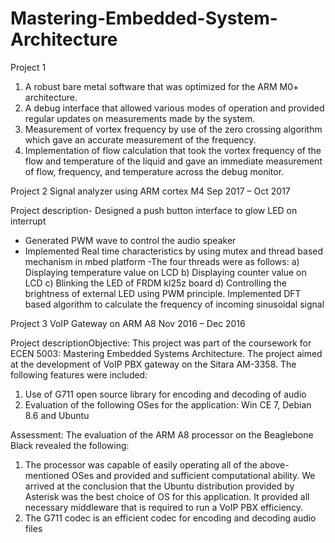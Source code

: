 # Mastering-Embedded-System-Architecture
Project 1

1. A robust bare metal software that was optimized for the ARM M0+ architecture.
2. A debug interface that allowed various modes of operation and provided regular updates on measurements made by the system.
3. Measurement of vortex frequency by use of the zero crossing algorithm which gave an accurate measurement of the frequency.
4. Implementation of flow calculation that took the vortex frequency of the flow and temperature of the liquid and gave an immediate measurement of flow, frequency, and temperature across the debug monitor.

Project 2
Signal analyzer using ARM cortex M4
Sep 2017 – Oct 2017

Project description- Designed a push button interface to glow LED on interrupt
- Generated PWM wave to control the audio speaker
- Implemented Real time characteristics by using mutex and thread based mechanism in mbed platform
-The four threads were as follows:
a) Displaying temperature value on LCD
b) Displaying counter value on LCD
c) Blinking the LED of FRDM kl25z board
d) Controlling the brightness of external LED using PWM principle. Implemented DFT based algorithm to calculate the frequency of incoming sinusoidal signal

Project 3
VoIP Gateway on ARM A8
Nov 2016 – Dec 2016

Project descriptionObjective:
This project was part of the coursework for ECEN 5003: Mastering Embedded Systems Architecture. The project aimed at the development of VoIP PBX gateway on the Sitara AM-3358. The following features were included:

1. Use of G711 open source library for encoding and decoding of audio
2. Evaluation of the following OSes for the application: Win CE 7, Debian 8.6 and Ubuntu

Assessment:
The evaluation of the ARM A8 processor on the Beaglebone Black revealed the following:

1. The processor was capable of easily operating all of the above-mentioned OSes and provided and sufficient computational ability. We arrived at the conclusion that the Ubuntu distribution provided by Asterisk was the best choice of OS for this application. It provided all necessary middleware that is required to run a VoIP PBX efficiency.
2. The G711 codec is an efficient codec for encoding and decoding audio files
